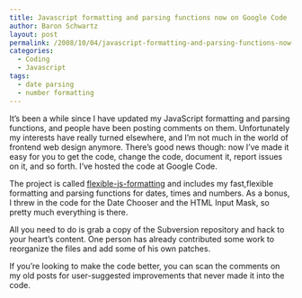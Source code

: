 ```yaml
---
title: Javascript formatting and parsing functions now on Google Code
author: Baron Schwartz
layout: post
permalink: /2008/10/04/javascript-formatting-and-parsing-functions-now-on-google-code/
categories:
  - Coding
  - Javascript
tags:
  - date parsing
  - number formatting
---
```

It&#8217;s been a while since I have updated my JavaScript formatting and parsing functions, and people have been posting comments on them. Unfortunately my interests have really turned elsewhere, and I&#8217;m not much in the world of frontend web design anymore. There&#8217;s good news though: now I&#8217;ve made it easy for you to get the code, change the code, document it, report issues on it, and so forth. I&#8217;ve hosted the code at Google Code.

The project is called [flexible-js-formatting][1] and includes my fast,flexible formatting and parsing functions for dates, times and numbers. As a bonus, I threw in the code for the Date Chooser and the HTML Input Mask, so pretty much everything is there.

All you need to do is grab a copy of the Subversion repository and hack to your heart&#8217;s content. One person has already contributed some work to reorganize the files and add some of his own patches.

If you&#8217;re looking to make the code better, you can scan the comments on my old posts for user-suggested improvements that never made it into the code.

 [1]: http://code.google.com/p/flexible-js-formatting/